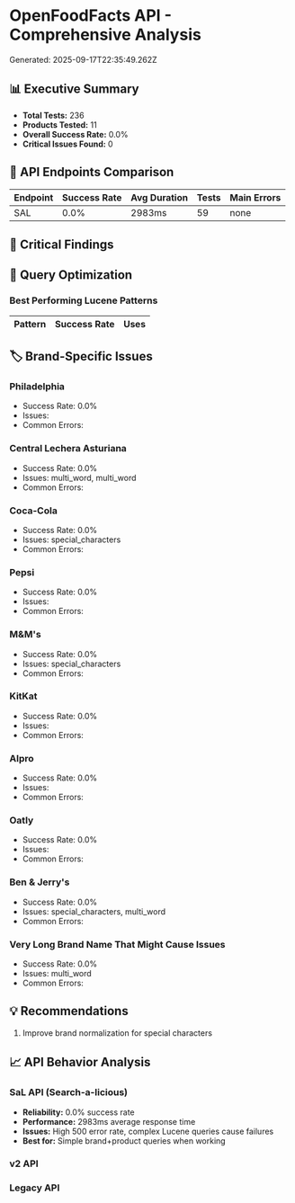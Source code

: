 # OpenFoodFacts API - Comprehensive Analysis
Generated: 2025-09-17T22:35:49.262Z

## 📊 Executive Summary
- **Total Tests:** 236
- **Products Tested:** 11
- **Overall Success Rate:** 0.0%
- **Critical Issues Found:** 0

## 🔌 API Endpoints Comparison
| Endpoint | Success Rate | Avg Duration | Tests | Main Errors |
|----------|-------------|-------------|-------|-------------|
| SAL | 0.0% | 2983ms | 59 | none |

## 🚨 Critical Findings

## 🎯 Query Optimization
### Best Performing Lucene Patterns
| Pattern | Success Rate | Uses |
|---------|-------------|------|

## 🏷️ Brand-Specific Issues
### Philadelphia
- Success Rate: 0.0%
- Issues: 
- Common Errors: 
### Central Lechera Asturiana
- Success Rate: 0.0%
- Issues: multi_word, multi_word
- Common Errors: 
### Coca-Cola
- Success Rate: 0.0%
- Issues: special_characters
- Common Errors: 
### Pepsi
- Success Rate: 0.0%
- Issues: 
- Common Errors: 
### M&M's
- Success Rate: 0.0%
- Issues: special_characters
- Common Errors: 
### KitKat
- Success Rate: 0.0%
- Issues: 
- Common Errors: 
### Alpro
- Success Rate: 0.0%
- Issues: 
- Common Errors: 
### Oatly
- Success Rate: 0.0%
- Issues: 
- Common Errors: 
### Ben & Jerry's
- Success Rate: 0.0%
- Issues: special_characters, multi_word
- Common Errors: 
### Very Long Brand Name That Might Cause Issues
- Success Rate: 0.0%
- Issues: multi_word
- Common Errors: 

## 💡 Recommendations
1. Improve brand normalization for special characters

## 📈 API Behavior Analysis
### SaL API (Search-a-licious)
- **Reliability:** 0.0% success rate
- **Performance:** 2983ms average response time
- **Issues:** High 500 error rate, complex Lucene queries cause failures
- **Best for:** Simple brand+product queries when working

### v2 API

### Legacy API